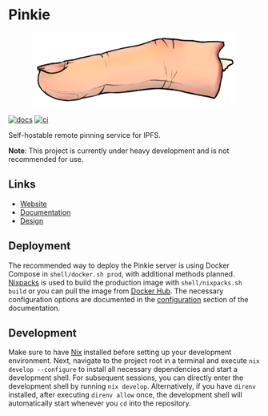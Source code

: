 # Pinkie

<p align="center">
  <img src="assets/images/logo.png" alt="logo"/>
</p>

[![docs](https://github.com/mvkvc/pinkie/actions/workflows/docs.yaml/badge.svg?branch=main)](https://github.com/mvkvc/pinkie/actions/workflows/docs.yaml)
[![ci](https://github.com/mvkvc/pinkie/actions/workflows/ci.yaml/badge.svg?branch=main)](https://github.com/mvkvc/pinkie/actions/workflows/ci.yaml)

Self-hostable remote pinning service for IPFS.

**Note**: This project is currently under heavy development and is not recommended for use.

## Links

- [Website](https://pinkie.sh)
- [Documentation](https://docs.pinkie.sh)
- [Design](https://design.penpot.app/#/dashboard/team/840175e6-8ff7-812c-8001-bd704b31a464/projects/4b8a77a1-3fb4-8143-8002-150a705b8f49)

## Deployment

The recommended way to deploy the Pinkie server is using Docker Compose in `shell/docker.sh prod`, with additional methods planned. [Nixpacks](https://github.com/railwayapp/nixpacks) is used to build the production image with `shell/nixpacks.sh build` or you can pull the image from [Docker Hub](https://hub.docker.com/r/mvkvc/pinkie). The necessary configuration options are documented in the [configuration](https://docs.pinkie.sh/configuration) section of the documentation.

## Development

Make sure to have [Nix](https://nixos.org/download.html) installed before setting up your development environment. Next, navigate to the project root in a terminal and execute `nix develop --configure` to install all necessary dependencies and start a development shell. For subsequent sessions, you can directly enter the development shell by running `nix develop`. Alternatively, if you have `direnv` installed, after executing `direnv allow` once, the development shell will automatically start whenever you `cd` into the repository.
